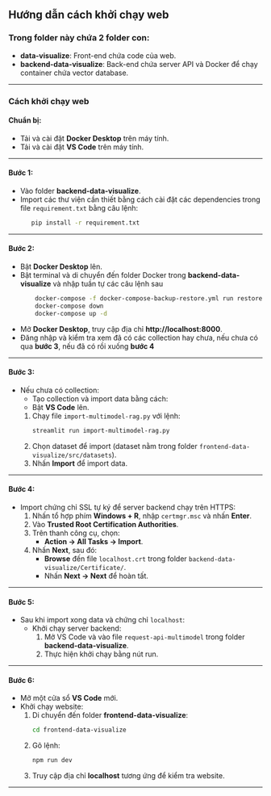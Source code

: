 ## Hướng dẫn cách khởi chạy web

### Trong folder này chứa 2 folder con:
- **data-visualize**: Front-end chứa code của web.
- **backend-data-visualize**: Back-end chứa server API và Docker để chạy container chứa vector database.

---

### Cách khởi chạy web

#### Chuẩn bị:
- Tải và cài đặt **Docker Desktop** trên máy tính.
- Tải và cài đặt **VS Code** trên máy tính.
---

#### **Bước 1**:
- Vào folder **backend-data-visualize**.
- Import các thư viện cần thiết bằng cách cài đặt các dependencies trong file `requirement.txt` bằng câu lệnh: 
    ```bash
       pip install -r requirement.txt
    ```

---

#### **Bước 2**:
- Bật **Docker Desktop** lên.
- Bật terminal và di chuyển đến folder Docker trong **backend-data-visualize**
và nhập tuần tự các câu lệnh sau
   ```bash
       docker-compose -f docker-compose-backup-restore.yml run restore
       docker-compose down
       docker-compose up -d
    ```
- Mở **Docker Desktop**, truy cập địa chỉ **http://localhost:8000**.
- Đăng nhập và kiểm tra xem đã có các collection hay chưa, nếu chưa có qua **bước 3**, nếu đã có rồi xuống **bước 4**

---

#### **Bước 3**:
- Nếu chưa có collection:
  - Tạo collection và import data bằng cách:
   - Bật **VS Code** lên.
    1. Chạy file `import-multimodel-rag.py` với lệnh:
       ```bash
       streamlit run import-multimodel-rag.py
       ```
    2. Chọn dataset để import (dataset nằm trong folder `frontend-data-visualize/src/datasets`).
    3. Nhấn **Import** để import data.

---  

#### **Bước 4**:
- Import chứng chỉ SSL tự ký để server backend chạy trên HTTPS:
  1. Nhấn tổ hợp phím **Windows + R**, nhập `certmgr.msc` và nhấn **Enter**.
  2. Vào **Trusted Root Certification Authorities**.
  3. Trên thanh công cụ, chọn:
     - **Action → All Tasks → Import**.
  4. Nhấn **Next**, sau đó:
     - **Browse** đến file `localhost.crt` trong folder `backend-data-visualize/Certificate/`.
     - Nhấn **Next → Next** để hoàn tất.

---

#### **Bước 5**:
- Sau khi import xong data và chứng chỉ `localhost`:
  - Khởi chạy server backend:
    1. Mở VS Code và vào file `request-api-multimodel` trong folder **backend-data-visualize**.
    2. Thực hiện khởi chạy bằng nút run.

---

#### **Bước 6**:
- Mở một cửa sổ **VS Code** mới.
- Khởi chạy website:
  1. Di chuyển đến folder **frontend-data-visualize**:
     ```bash
     cd frontend-data-visualize
     ```
  2. Gõ lệnh:
     ```bash
     npm run dev
     ```
  3. Truy cập địa chỉ **localhost** tương ứng để kiểm tra website.

---
